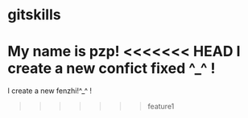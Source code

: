 # gitskills
My name is pzp!
<<<<<<< HEAD
I create a new confict fixed ^_^ !
=======
I create a new fenzhi!^_^ !

>>>>>>> feature1
